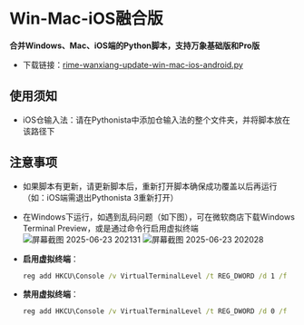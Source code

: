 # Win-Mac-iOS融合版

**合并Windows、Mac、iOS端的Python脚本，支持万象基础版和Pro版**

- 下载链接：[rime-wanxiang-update-win-mac-ios-android.py](https://github.com/expoli/rime-wanxiang-update-tools/releases/latest/download/rime-wanxiang-update-win-mac-ios-android.py)

## 使用须知

- iOS仓输入法：请在Pythonista中添加仓输入法的整个文件夹，并将脚本放在该路径下

## 注意事项

- 如果脚本有更新，请更新脚本后，重新打开脚本确保成功覆盖以后再运行（如：iOS端需退出Pythonista 3重新打开）
- 在Windows下运行，如遇到乱码问题（如下图），可在微软商店下载Windows Terminal Preview，或是通过命令行启用虚拟终端
    ![屏幕截图 2025-06-23 202131](https://github.com/user-attachments/assets/ee4a9c86-e76e-4433-9114-9b31088fb677)
    ![屏幕截图 2025-06-23 202028](https://github.com/user-attachments/assets/6b582f17-7819-44bb-aefb-bd239b876cc7)
- **启用虚拟终端**：

  ```cmd
  reg add HKCU\Console /v VirtualTerminalLevel /t REG_DWORD /d 1 /f
  ```

- **禁用虚拟终端**：

  ```cmd
  reg add HKCU\Console /v VirtualTerminalLevel /t REG_DWORD /d 0 /f
  ```
